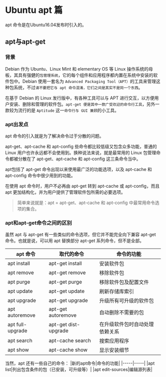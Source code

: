 # Ubuntu apt 篇

apt 命令是在Ubuntu16.04发布时引入的。

## apt与apt-get

### 背景
Debian 作为 Ubuntu、Linux Mint 和 elementary OS 等 Linux 操作系统的母板，其具有强健的`包管理系统`，它的每个组件和应用程序都内置在系统中安装的软件包中。Debian 使用一套名为 `Advanced Packaging Tool（APT）`的工具来管理这种包系统，不过`请不要把它与 apt 命令混淆，它们之间是其实不是同一个东西`。

在基于 Debian 的 Linux 发行版中，有各种工具可以与 APT 进行交互，以方便用户安装、删除和管理的软件包。`apt-get 便是其中一款广受欢迎的命令行工具`，另外一款较为流行的是 `Aptitude` 这一`命令行与 GUI 兼顾`的小工具。

### apt出发点

apt 命令的引入就是为了解决命令过于分散的问题。

apt-get、apt-cache 和 apt-config 些命令都比较低级又包含众多功能，普通的 Linux 用户也许永远都不会使用到。换种说法来说，就是最常用的 Linux 包管理命令都被分散在了 apt-get、apt-cache 和 apt-config 这三条命令当中。

apt包括了 apt-get 命令出现以来使用最广泛的功能选项，以及 apt-cache 和 apt-config 命令中很少用到的功能。

在使用 apt 命令时，用户不必再由 apt-get 转到 apt-cache 或 apt-config，而且 apt 更加结构化，并为用户提供了管理软件包所需的必要选项。

> 简单来说就是：apt = apt-get、apt-cache 和 apt-config 中最常用命令选项的集合。

### apt和apt-get命令之间的区别

虽然 apt 与 apt-get 有一些类似的命令选项，但它并不能完全向下兼容 apt-get 命令。也就是说，可以用 apt 替换部分 apt-get 系列命令，但不是全部。

|apt 命令|取代的命令|命令的功能|
|-----|-----|-----|
|apt install|apt-get install|安装软件包|
|apt remove|apt-get remove|移除软件包|
|apt purge|apt-get purge|移除软件包及配置文件|
|apt update|apt-get update|刷新存储库索引|
|apt upgrade|apt-get upgrade|升级所有可升级的软件包|
|apt autoremove|apt-get autoremove|自动删除不需要的包|
|apt full-upgrade|apt-get dist-upgrade|在升级软件包时自动处理依赖关系
|apt search|apt-cache search|搜索应用程序|
|apt show|apt-cache show|显示安装细节|

当然，apt 还有一些自己的命令：
|新的apt命令|命令的功能|
|-----|-----|
|apt list|列出包含条件的包（已安装，可升级等）|
|apt edit-sources|编辑源列表|